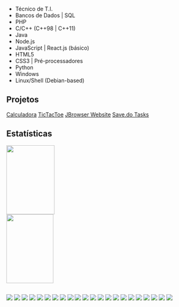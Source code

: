 * Técnico de T.I. <br>
* Bancos de Dados | SQL
* PHP
* C/C++ (C++98 | C++11)
* Java
* Node.js
* JavaScript | React.js (básico)
* HTML5
* CSS3 | Pré-processadores
* Python
* Windows
* Linux/Shell (Debian-based)

## Projetos
[Calculadora](https://jairo2k5.github.io/javascript-calculator/)
[TicTacToe](https://jairo2k5.github.io/tictactoe/)
[JBrowser Website](http://jbrowser-website.vercel.app/)
[Save.do Tasks](https://codepen.io/jairosilva2005/full/QWvydEd)

## Estatísticas

<div>
  <img src="https://github-readme-stats.vercel.app/api?username=jairo2k5&show_icons=true&theme=dracula" width="50%" height="180em">
  <img src="https://github-readme-stats.vercel.app/api/top-langs/?username=jairo2k5&layout=compact&theme=dracula&hide=html" width="49.5%" height="180em">
</div>

##

![](https://img.shields.io/static/v1?label=%20&message=JavaScript&color=333&style=for-the-badge&logo=javascript) ![](https://img.shields.io/static/v1?label=%20&message=React&color=333&style=for-the-badge&logo=react) ![](https://img.shields.io/static/v1?label=%20&message=PHP&color=333&style=for-the-badge&logo=php) ![](https://img.shields.io/static/v1?label=%20&message=C&color=333&style=for-the-badge&logo=c) ![](https://img.shields.io/static/v1?label=%20&message=CPP&color=333&style=for-the-badge&logo=cplusplus) ![](https://img.shields.io/static/v1?label=%20&message=MySQL&color=333&style=for-the-badge&logo=mysql) ![](https://img.shields.io/static/v1?label=%20&message=SCSS&color=333&style=for-the-badge&logo=sass) ![](https://img.shields.io/static/v1?label=%20&message=node&color=333&style=for-the-badge&logo=node.js) ![](https://img.shields.io/static/v1?label=%20&message=html&color=333&style=for-the-badge&logo=html5) ![](https://img.shields.io/static/v1?label=%20&message=css&color=333&style=for-the-badge&logo=css3) ![](https://img.shields.io/static/v1?label=%20&message=Visual%20Studio%20Code&color=333&style=for-the-badge&logo=visual-studio-code) ![](https://img.shields.io/static/v1?label=%20&message=atom&color=333&style=for-the-badge&logo=atom) ![](https://img.shields.io/static/v1?label=%20&message=Java&color=333&style=for-the-badge&logo=java) ![](https://img.shields.io/static/v1?label=%20&message=Linux&color=333&style=for-the-badge&logo=linux) ![](https://img.shields.io/static/v1?label=%20&message=Windows%20XP/7/10&color=333&style=for-the-badge&logo=windows) ![](https://img.shields.io/static/v1?label=%20&message=Vim&color=333&style=for-the-badge&logo=vim) ![](https://img.shields.io/static/v1?label=%20&message=eclipse&color=333&style=for-the-badge&logo=eclipse) ![](https://img.shields.io/static/v1?label=%20&message=express&color=333&style=for-the-badge&logo=express) ![](https://img.shields.io/static/v1?label=%20&message=vivaldi&color=333&style=for-the-badge&logo=vivaldi) ![](https://img.shields.io/static/v1?label=%20&message=insomnia&color=333&style=for-the-badge&logo=insomnia) ![](https://img.shields.io/static/v1?label=%20&message=stackoverflow&color=333&style=for-the-badge&logo=stackoverflow) ![](https://img.shields.io/static/v1?label=%20&message=geeksforgeeks&color=333&style=for-the-badge&logo=geeksforgeeks)
